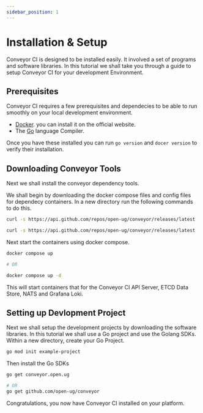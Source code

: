 ```yaml
---
sidebar_position: 1
---
```


# Installation & Setup

Conveyor CI is designed to be installed easily. It involved a set of programs and software libraries. In this tutorial we shall take you through a guide to setup Conveyor CI for your development Environment.

## Prerequisites

Conveyor CI requires a few prerequisites and dependecies to be able to run smoothly on your local development environment.

- [Docker](https://docs.docker.com/engine/install/). you can install it on the official website.
- The [Go](https://go.dev/doc/install) language Compiler.

Once you have these installed you can run `go version` and `docer version` to verify their installation.

## Downloading Conveyor Tools

Next we shall install the conveyor dependency tools.

We shall begin by downloading the docker compose files and config files for dependecy containers. In a new directory run the following commands to do this.

```sh
curl -s https://api.github.com/repos/open-ug/conveyor/releases/latest | grep browser_download_url | grep compose.yml | cut -d '"' -f 4 | xargs curl -L -o compose.yml

curl -s https://api.github.com/repos/open-ug/conveyor/releases/latest | grep browser_download_url | grep loki.yml | cut -d '"' -f 4 | xargs curl -L -o loki.yml
```

Next start the containers using docker compose.

```sh
docker compose up

# OR

docker compose up -d
```

This will start containers that for the Conveyor CI API Server, ETCD Data Store, NATS and Grafana Loki.

## Setting up Devlopment Project

Next we shall setup the development projects by downloading the software libraries. In this tutorial we shall use a Go project and use the Golang SDKs. Within a new directory, create your Go Project.

```sh
go mod init example-project
```

Then install the Go SDKs

```sh
go get conveyor.open.ug

# OR
go get github.com/open-ug/conveyor
```

Congratulations, you now have Conveyor CI installed on your platform.